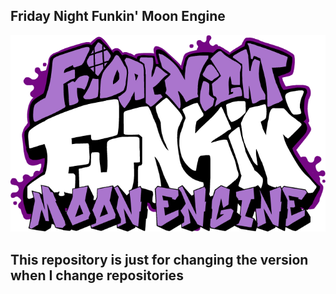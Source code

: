 ## **Friday Night Funkin' Moon Engine**

![](https://raw.githubusercontent.com/BarbaraOficial/Moon-Engine-Version/main/logo/MoonEngineLogo.png)

## **This repository is just for changing the version when I change repositories**
